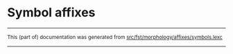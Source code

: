
# Symbol affixes

* * *

<small>This (part of) documentation was generated from [src/fst/morphology/affixes/symbols.lexc](https://github.com/giellalt/lang-lav/blob/main/src/fst/morphology/affixes/symbols.lexc)</small>

---

